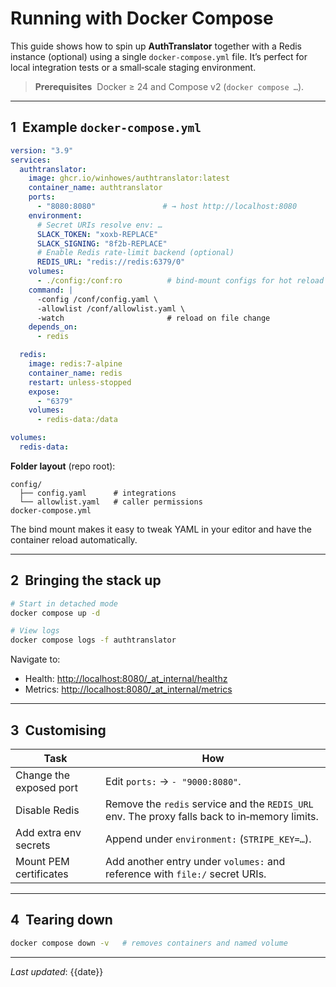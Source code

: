 # Running with Docker Compose

This guide shows how to spin up **AuthTranslator** together with a Redis instance (optional) using a single `docker‑compose.yml` file. It’s perfect for local integration tests or a small‑scale staging environment.

> **Prerequisites**  Docker ≥ 24 and Compose v2 (`docker compose …`).

---

## 1  Example `docker‑compose.yml`

```yaml
version: "3.9"
services:
  authtranslator:
    image: ghcr.io/winhowes/authtranslator:latest
    container_name: authtranslator
    ports:
      - "8080:8080"               # → host http://localhost:8080
    environment:
      # Secret URIs resolve env: …
      SLACK_TOKEN: "xoxb‑REPLACE"
      SLACK_SIGNING: "8f2b‑REPLACE"
      # Enable Redis rate‑limit backend (optional)
      REDIS_URL: "redis://redis:6379/0"
    volumes:
      - ./config:/conf:ro          # bind‑mount configs for hot reload
    command: |
      -config /conf/config.yaml \
      -allowlist /conf/allowlist.yaml \
      -watch                       # reload on file change
    depends_on:
      - redis

  redis:
    image: redis:7-alpine
    container_name: redis
    restart: unless-stopped
    expose:
      - "6379"
    volumes:
      - redis-data:/data

volumes:
  redis-data:
```

**Folder layout** (repo root):

```
config/
  ├── config.yaml      # integrations
  └── allowlist.yaml   # caller permissions
docker-compose.yml
```

The bind mount makes it easy to tweak YAML in your editor and have the container reload automatically.

---

## 2  Bringing the stack up

```bash
# Start in detached mode
docker compose up -d

# View logs
docker compose logs -f authtranslator
```

Navigate to:

* Health: [http://localhost:8080/\_at\_internal/healthz](http://localhost:8080/_at_internal/healthz)
* Metrics: [http://localhost:8080/\_at\_internal/metrics](http://localhost:8080/_at_internal/metrics)

---

## 3  Customising

| Task                    | How                                                                                           |
| ----------------------- | --------------------------------------------------------------------------------------------- |
| Change the exposed port | Edit `ports:` → `- "9000:8080"`.                                                              |
| Disable Redis           | Remove the `redis` service and the `REDIS_URL` env. The proxy falls back to in‑memory limits. |
| Add extra env secrets   | Append under `environment:` (`STRIPE_KEY=…`).                                                 |
| Mount PEM certificates  | Add another entry under `volumes:` and reference with `file:/` secret URIs.                   |

---

## 4  Tearing down

```bash
docker compose down -v   # removes containers and named volume
```

---

*Last updated*: {{date}}
